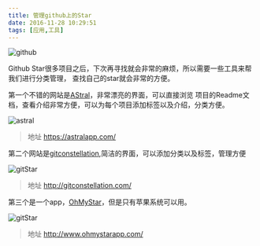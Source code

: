 ```yaml
---
title: 管理github上的Star
date: 2016-11-28 10:29:51
tags: [应用,工具]
---
```


![github](http://7u2t66.com1.z0.glb.clouddn.com/github/stargit.png)

Github Star很多项目之后，下次再寻找就会非常的麻烦，所以需要一些工具来帮我们进行分类管理，
查找自己的star就会非常的方便。

<!--more-->

第一个不错的网站是[AStral](https://astralapp.com/)，非常漂亮的界面，可以直接浏览
项目的Readme文档，查看介绍非常方便，可以为每个项目添加标签以及介绍，分类方便。

![astral](https://astralapp.com/dist/images/features-overview.png)

>地址 https://astralapp.com/

第二个网站是[gitconstellation](http://gitconstellation.com/),简洁的界面，可以添加分类以及标签，管理方便

![gitStar](http://7u2t66.com1.z0.glb.clouddn.com/github/stargitstar2.png)

>地址 http://gitconstellation.com/

第三个是一个app，[OhMyStar](http://www.ohmystarapp.com/)，但是只有苹果系统可以用。

![gitStar](http://www.ohmystarapp.com/images/oms-app-bg.png)

> 地址 http://www.ohmystarapp.com/